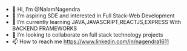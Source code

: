 - 👋 Hi, I’m @NalamNagendra
- 👀 I’m aspiring SDE and interested in Full Stack-Web Development
- 🌱 I’m currently learning JAVA,JAVASCRIPT,REACTJS,EXPRESS With BACKEND FRAMEWORKS
- 💞️ I’m looking to collaborate on full stack technology projects
- 📫 How to reach me  https://www.linkedin.com/in/nagendra1611

<!---
NalamNagendra/NalamNagendra is a ✨ special ✨ repository because its `README.md` (this file) appears on your GitHub profile.
You can click the Preview link to take a look at your changes.
--->
